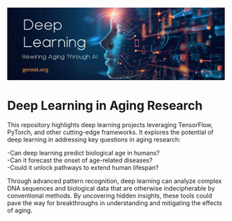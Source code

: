 ![Deep Learning](https://github.com/Govind-Prakash/Govind-Prakash/blob/main/Images/DeepLearning.jpg)

# Deep Learning in Aging Research

This repository highlights deep learning projects leveraging TensorFlow, PyTorch, and other cutting-edge frameworks. It explores the potential of deep learning in addressing key questions in aging research:

-Can deep learning predict biological age in humans?<br>
-Can it forecast the onset of age-related diseases?<br>
-Could it unlock pathways to extend human lifespan?<br>

Through advanced pattern recognition, deep learning can analyze complex DNA sequences and biological data that are otherwise indecipherable by conventional methods. By uncovering hidden insights, these tools could pave the way for breakthroughs in understanding and mitigating the effects of aging.
